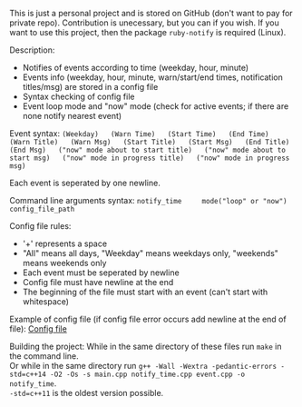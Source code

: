 This is just a personal project and is stored on GitHub (don't want to pay for private repo).
Contribution is unecessary, but you can if you wish. If you want to use this project, then the package `ruby-notify` is required (Linux).

Description:

* Notifies of events according to time (weekday, hour, minute)
* Events info (weekday, hour, minute, warn/start/end times, notification titles/msg) are stored in a config file
* Syntax checking of config file
* Event loop mode and "now" mode (check for active events; if there are none notify nearest event)

Event syntax: `(Weekday)   (Warn Time)   (Start Time)   (End Time)   (Warn Title)   (Warn Msg)   (Start Title)   (Start Msg)   (End Title)   (End Msg)   ("now" mode about to start title)   ("now" mode about to start msg)   ("now" mode in progress title)   ("now" mode in progress msg)`

Each event is seperated by one newline.

Command line arguments syntax: `notify_time     mode("loop" or "now")     config_file_path`

Config file rules:

* '+' represents a space
* "All" means all days, "Weekday" means weekdays only, "weekends" means weekends only
* Each event must be seperated by newline
* Config file must have newline at the end
* The beginning of the file must start with an event (can't start with whitespace)

Example of config file (if config file error occurs add newline at the end of file):
[Config file](http://s000.tinyupload.com/index.php?file_id=06137321611538773501)

Building the project:
While in the same directory of these files run `make` in the command line.
<br>
Or while in the same directory run `g++ -Wall -Wextra -pedantic-errors -std=c++14 -O2 -Os -s main.cpp notify_time.cpp event.cpp -o notify_time`.
<br>
`-std=c++11` is the oldest version possible.